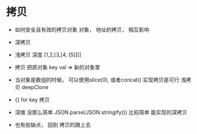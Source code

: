 # 拷贝
- 如何安全且有效的拷贝对象 
    对象， 地址的拷贝， 相互影响
- 深拷贝
- 浅拷贝 
    深度  [1,2,[3,[4, [5]]]]
- 拷贝
    把原对象 key  val  =>   新的对象里


- 当对象是数组的时候， 可以使用slice(0), 或者concat() 
    实现拷贝是可行  浅拷贝
    deepClone 
- {}  for key   拷贝
- 深维 没那么简单
    JSON.parse(JSON.stringify()) 比较简单 能实现的深拷贝
- 也有些缺点， 回到 拷贝的跟上去  